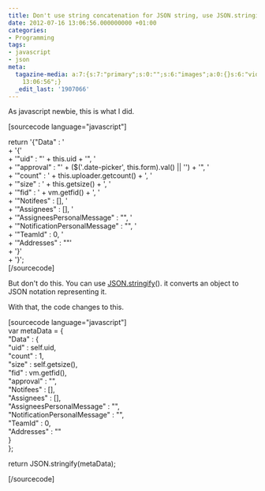 ```yaml
---
title: Don't use string concatenation for JSON string, use JSON.stringify()
date: 2012-07-16 13:06:56.000000000 +01:00
categories:
- Programming
tags:
- javascript
- json
meta:
  tagazine-media: a:7:{s:7:"primary";s:0:"";s:6:"images";a:0:{}s:6:"videos";a:0:{}s:11:"image_count";s:1:"0";s:6:"author";s:7:"1907066";s:7:"blog_id";s:7:"1833431";s:9:"mod_stamp";s:19:"2012-07-16
    13:06:56";}
  _edit_last: '1907066'
---
```

<p>As javascript newbie, this is what I did.</p>
<p>[sourcecode language="javascript"]</p>
<p>return '{&quot;Data&quot; : '<br />
		+ '{'<br />
			+ '&quot;uid&quot; : &quot;' + this.uid + '&quot;, '<br />
			+ '&quot;approval&quot; : &quot;' + ($('.date-picker', this.form).val() || '') + '&quot;, '<br />
			+ '&quot;count&quot; : ' + this.uploader.getcount() + ', '<br />
			+ '&quot;size&quot; : ' + this.getsize() + ', '<br />
			+ '&quot;fid&quot; : ' + vm.getfid() + ', '<br />
			+ '&quot;Notifees&quot; : [], '<br />
			+ '&quot;Assignees&quot; : [], '<br />
			+ '&quot;AssigneesPersonalMessage&quot; : &quot;&quot;, '<br />
			+ '&quot;NotificationPersonalMessage&quot; : &quot;&quot;, '<br />
			+ '&quot;TeamId&quot; : 0, '<br />
			+ '&quot;Addresses&quot; : &quot;&quot;'<br />
		+ '}'<br />
	+ '}';<br />
[/sourcecode]</p>
<p>But don't do this. You can use <a href="https://developer.mozilla.org/en/JavaScript/Reference/Global_Objects/JSON/stringify">JSON.stringify</a>(). it converts an object to JSON notation representing it.</p>
<p>With that, the code changes to this.</p>
<p>[sourcecode language="javascript"]<br />
var metaData =                 {<br />
		&quot;Data&quot; : {<br />
			&quot;uid&quot; : self.uid,<br />
			&quot;count&quot; : 1,<br />
			&quot;size&quot; : self.getsize(),<br />
			&quot;fid&quot; : vm.getfid(),<br />
			&quot;approval&quot; : &quot;&quot;,<br />
			&quot;Notifees&quot; : [],<br />
			&quot;Assignees&quot; : [],<br />
			&quot;AssigneesPersonalMessage&quot; : &quot;&quot;,<br />
			&quot;NotificationPersonalMessage&quot; : &quot;&quot;,<br />
			&quot;TeamId&quot; : 0,<br />
			&quot;Addresses&quot; : &quot;&quot;<br />
		}<br />
	};</p>
<p>return JSON.stringify(metaData);</p>
<p>[/sourcecode]</p>
